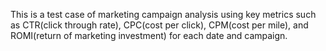 This is a test case of marketing campaign analysis using key metrics such as  CTR(click through rate), CPC(cost per click), CPM(cost per mile), 
and ROMI(return of marketing investment) for each date and campaign.
